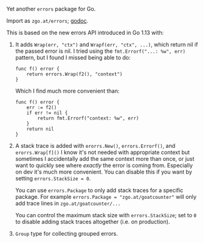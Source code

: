 Yet another `errors` package for Go.

Import as `zgo.at/errors`; [godoc](https://pkg.go.dev/zgo.at/errors).

This is based on the new errors API introduced in Go 1.13 with:

1. It adds `Wrap(err, "ctx")` and `Wrapf(err, "ctx", ...)`, which return nil if
   the passed error is nil. I tried using the `fmt.Errorf("...: %w", err)`
   pattern, but I found I missed being able to do:

       func f() error {
           return errors.Wrap(f2(), "context")
       }

   Which I find much more convenient than:

       func f() error {
           err := f2()
           if err != nil {
               return fmt.Errorf("context: %w", err)
           }
           return nil
       }

2. A stack trace is added with `erorrs.New()`, `errors.Errorf()`, and
   `erorrs.Wrap[f]()` I know it's not needed with appropriate context but
   sometimes I accidentally add the same context more than once, or just want to
   quickly see where *exactly* the error is coming from. Especially on dev it's
   much more convenient. You can disable this if you want by setting
   `errors.StackSize = 0`.

   You can use `errors.Package` to only add stack traces for a specific package.
   For example `errors.Package = "zgo.at/goatcounter"` will only add trace lines
   in `zgo.at/goatcounter/...`

   You can control the maximum stack size with `errors.StackSize`; set to `0` to
   disable adding stack traces altogether (i.e. on production).

3. `Group` type for collecting grouped errors.

